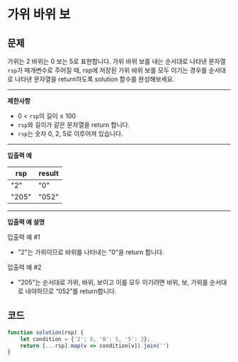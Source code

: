 # 가위 바위 보

## **문제**

가위는 2 바위는 0 보는 5로 표현합니다. 가위 바위 보를 내는 순서대로 나타낸 문자열 `rsp`가 매개변수로 주어질 때, rsp에 저장된 가위 바위 보를 모두 이기는 경우를 순서대로 나타낸 문자열을 return하도록 solution 함수를 완성해보세요.

***

**제한사항**

* 0 < `rsp`의 길이 ≤ 100
* `rsp`와 길이가 같은 문자열을 return 합니다.
* `rsp`는 숫자 0, 2, 5로 이루어져 있습니다.

***

**입출력 예**

| rsp   | result |
| ----- | ------ |
| "2"   | "0"    |
| "205" | "052"  |

***

**입출력 예 설명**

입출력 예 #1

* "2"는 가위이므로 바위를 나타내는 "0"을 return 합니다.

입출력 예 #2

* "205"는 순서대로 가위, 바위, 보이고 이를 모두 이기려면 바위, 보, 가위를 순서대로 내야하므로 “052”를 return합니다.



## 코드

```javascript
function solution(rsp) {
    let condition = {'2': 0, '0': 5, '5': 2};
    return [...rsp].map(v => condition[v]).join('')
}
```
